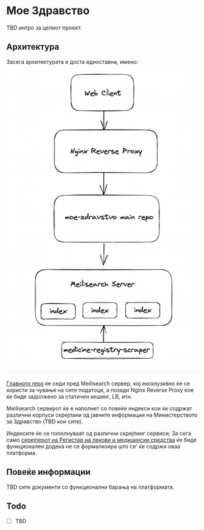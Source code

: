 # Мое Здравство
TBD интро за целиот проект.

## Архитектура
Засега архитектурата е доста едноставна, имено:
![architecture_v2.png](./profile/architecture_v2.png)


[Главното repo](https://github.com/moe-zdravstvo/moe-zdravstvo-main) ќе седи пред Meilisearch сервер, кој ексклузивно ќе се користи за чување на сите податоци, а позади Nginx Reverse Proxy кое ќе биде задолжено за статичен кешинг, LB, итн.


Meilisearch серверот ќе е наполнет со повеќе индекси кои ќе содржат различни корпуси скрејпани од јавните информации на Министерството за Здравство (TBD кои сите). 

Индексите ќе се пополнуваат од различни скрејпинг сервиси; За сега само [скрејперот на Регистар на лекови и медицински средства](https://github.com/moe-zdravstvo/medicine-registry-scraper) ќе биде функционален додека не се формализира што се' ќе содржи оваа платформа.

## Повеќе информации
TBD сите документи со функционални барања на платформата.

## Todo
- [ ] TBD
